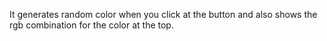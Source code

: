 It generates random color when you click at the button and also shows the rgb combination for the color at the top.

